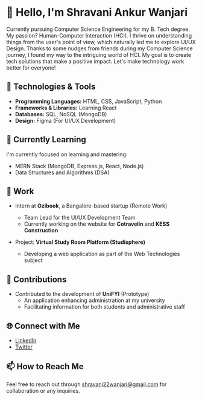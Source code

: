 # 👋 Hello, I'm Shravani Ankur Wanjari
Currently pursuing Computer Science Engineering for my B. Tech degree. My passion? Human-Computer Interaction (HCI). I thrive on understanding things from the user's point of view, which naturally led me to explore UI/UX Design. Thanks to some nudges from friends during my Computer Science journey, I found my way to the intriguing world of HCI. My goal is to create tech solutions that make a positive impact. Let's make technology work better for everyone!

## 🔧 Technologies & Tools

- **Programming Languages:** HTML, CSS, JavaScript, Python
- **Frameworks & Libraries:** Learning React
- **Databases:** SQL, NoSQL (MongoDB)
- **Design:** Figma (For UI/UX Development)

## 🌱 Currently Learning

I'm currently focused on learning and mastering:

- MERN Stack (MongoDB, Express.js, React, Node.js)
- Data Structures and Algorithms (DSA)

## 💼 Work

- Intern at **Ozibook**, a Bangalore-based startup (Remote Work)
  - Team Lead for the UI/UX Development Team
  - Currently working on the website for **Cotravelin** and **KESS Construction**

- Project: **Virtual Study Room Platform (Studisphere)**
  - Developing a web application as part of the Web Technologies subject

## 🤝 Contributions

- Contributed to the development of **UniFYI** (Prototype)
  - An application enhancing administration at my university
  - Facilitating information for both students and administrative staff

## 🌐 Connect with Me

- [LinkedIn](https://www.linkedin.com/in/shravani-wanjari-2197ba22a)
- [Twitter](https://twitter.com/ShravaniWanjari)

## 📫 How to Reach Me

Feel free to reach out through [shravani22wanjari@gmail.com](mailto:shravani22wanjari@gmail.com) for collaboration or any inquiries.
